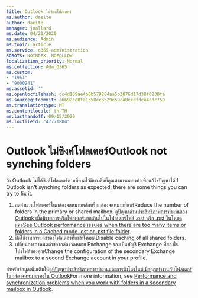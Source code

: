 ```yaml
---
title: Outlook ไม่ซิงค์โฟลเดอร์
ms.author: daeite
author: daeite
manager: joallard
ms.date: 04/21/2020
ms.audience: Admin
ms.topic: article
ms.service: o365-administration
ROBOTS: NOINDEX, NOFOLLOW
localization_priority: Normal
ms.collection: Adm_O365
ms.custom:
- "1951"
- "9000241"
ms.assetid: ''
ms.openlocfilehash: cc4d109ae4b6b579284aa5b3876d17d38f0230fa
ms.sourcegitcommit: c6692ce0fa1358ec3529e59ca0ecdfdea4cdc759
ms.translationtype: MT
ms.contentlocale: th-TH
ms.lasthandoff: 09/15/2020
ms.locfileid: "47771884"
---
```

# <a name="outlook-not-synching-folders"></a><span data-ttu-id="d0c8d-102">Outlook ไม่ซิงค์โฟลเดอร์</span><span class="sxs-lookup"><span data-stu-id="d0c8d-102">Outlook not synching folders</span></span>

<span data-ttu-id="d0c8d-103">ถ้า Outlook ไม่ได้ซิงค์โฟลเดอร์ตามที่คาดไว้มีบางสิ่งที่คุณสามารถลองทำเพื่อแก้ไขปัญหาได้</span><span class="sxs-lookup"><span data-stu-id="d0c8d-103">If Outlook isn't synching folders as expected, there are some things you can try to fix it.</span></span>

1. <span data-ttu-id="d0c8d-104">ลดจำนวนโฟลเดอร์ในกล่องจดหมายหลักหรือกล่องจดหมายที่แชร์</span><span class="sxs-lookup"><span data-stu-id="d0c8d-104">Reduce the number of folders in the primary or shared mailbox.</span></span> <span data-ttu-id="d0c8d-105">[ดูปัญหาด้านประสิทธิภาพการทำงานของ Outlook เมื่อมีรายการหรือโฟลเดอร์มากเกินไปในโฟลเดอร์ไฟล์ .ost หรือ .pst ในโหมดแคช](https://support.microsoft.com/help/2768656)</span><span class="sxs-lookup"><span data-stu-id="d0c8d-105">[See Outlook performance issues when there are too many items or folders in a Cached mode .ost or .pst file folder](https://support.microsoft.com/help/2768656).</span></span>
2. <span data-ttu-id="d0c8d-106">ปิดใช้งานการแคชของโฟลเดอร์ที่แชร์ทั้งหมด</span><span class="sxs-lookup"><span data-stu-id="d0c8d-106">Disable caching of all shared folders.</span></span>
3. <span data-ttu-id="d0c8d-107">เปลี่ยนการกำหนดค่าของกล่องจดหมาย Exchange รองเป็นบัญชี Exchange ที่สองในโปรไฟล์ของคุณ</span><span class="sxs-lookup"><span data-stu-id="d0c8d-107">Change the configuration of the secondary Exchange mailbox to a second Exchange account in your profile.</span></span>

<span data-ttu-id="d0c8d-108">สำหรับข้อมูลเพิ่มเติมให้ดู[ที่ปัญหาประสิทธิภาพการทำงานและการซิงโครไนซ์เมื่อคุณทำงานกับโฟลเดอร์ในกล่องจดหมายรองใน Outlook](https://support.microsoft.com/help/3115602)</span><span class="sxs-lookup"><span data-stu-id="d0c8d-108">For more information, see [Performance and synchronization problems when you work with folders in a secondary mailbox in Outlook](https://support.microsoft.com/help/3115602).</span></span>
